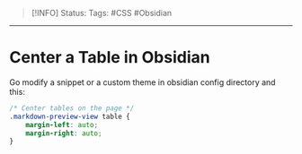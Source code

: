 > [!INFO]
> Status: 
> Tags: #CSS #Obsidian 

----
# Center a Table in Obsidian
Go modify a snippet or a custom theme in obsidian config directory and this:
```css
/* Center tables on the page */
.markdown-preview-view table {
    margin-left: auto;
    margin-right: auto;
}
```
